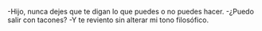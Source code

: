 -Hijo, nunca dejes que te digan lo que puedes o no puedes hacer.
-¿Puedo salir con tacones?
-Y te reviento sin alterar mi tono filosófico.
